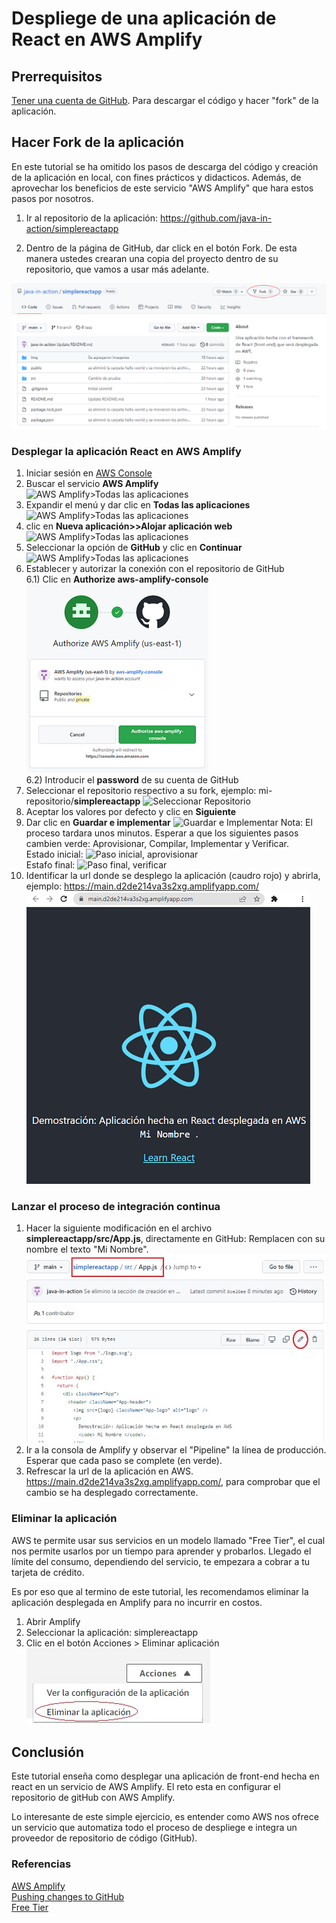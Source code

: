 # Despliege de una aplicación de React en AWS Amplify

## Prerrequisitos

[Tener una cuenta de GitHub](https://github.com/). Para descargar el código y hacer "fork" de la aplicación.

## Hacer Fork de la aplicación 

En este tutorial se ha omitido los pasos de descarga del código y creación de la aplicación en local, con fines prácticos y didacticos. Además, de aprovechar los beneficios de este servicio "AWS Amplify" que hara estos pasos por nosotros. 

1) Ir al repositorio de la aplicación: https://github.com/java-in-action/simplereactapp

2) Dentro de la página de GitHub, dar click en el botón Fork. De esta manera ustedes crearan una copia del proyecto dentro de su repositorio, que vamos a usar más adelante. 

![Hacer Fork de la aplicación](/img/fork_app.png)


### Desplegar la aplicación React en AWS Amplify

1) Iniciar sesión en [AWS Console](https://aws.amazon.com/es/)  
2) Buscar el servicio **AWS Amplify**  
![AWS Amplify>Todas las aplicaciones](/img/aws_amplify.jpg)  
3) Expandir el menú y dar clic en **Todas las aplicaciones**  
![AWS Amplify>Todas las aplicaciones](/img/todas_las_aplicaciones.jpg)  
4) clic en **Nueva aplicación>>Alojar aplicación web**  
![AWS Amplify>Todas las aplicaciones](/img/alojar_aplicacion.jpg)
5) Seleccionar la opción de **GitHub** y clic en **Continuar**  
![AWS Amplify>Todas las aplicaciones](/img/opcion_git_hub.jpg)  
6) Establecer y autorizar la conexión con el repositorio de GitHub  
    6.1) Clic en **Authorize aws-amplify-console**  
![Autorizar la conexión con GitHub](/img/git_autorizacion.png)  
    6.2) Introducir el **password** de su cuenta de GitHub  
7) Seleccionar el repositorio respectivo a su fork, ejemplo: mi-repositorio/**simplereactapp** 
![Seleccionar Repositorio](/img/seleccionar_repo.jpg)
8) Aceptar los valores por defecto y clic en **Siguiente**
9) Dar clic en **Guardar e implementar**
![Guardar e Implementar](/img/guardar_implementar.jpg)
Nota: El proceso tardara unos minutos. Esperar a que los siguientes pasos cambien verde: Aprovisionar, Compilar, Implementar y Verificar.  
Estado inicial:
![Paso inicial, aprovisionar](/img/paso_aprovisionar.jpg)  
Estafo final:
![Paso final, verificar](/img/paso_fina_verificar.jpg)
10) Identificar la url donde se desplego la aplicación (caudro rojo) y abrirla, ejemplo: https://main.d2de214va3s2xg.amplifyapp.com/  
![Ejemplo de aplicación desplegada](/img/react_app_desplegada.png)


### Lanzar el proceso de integración continua
1) Hacer la siguiente modificación en el archivo **simplereactapp/src/App.js**, directamente en GitHub: Remplacen con su nombre el texto "Mi Nombre".
![Ejemplo de aplicación desplegada](/img/edit_file_in_gh.jpg)
2) Ir a la consola de Amplify y observar el "Pipeline" la línea de producción. Esperar que cada paso se complete (en verde).
3) Refrescar la url de la aplicación en AWS. https://main.d2de214va3s2xg.amplifyapp.com/, para comprobar que el cambio se ha desplegado correctamente.

### Eliminar la aplicación

AWS te permite usar sus servicios en un modelo llamado "Free Tier", el cual nos permite usarlos por un tiempo para aprender y probarlos. Llegado el límite del consumo, dependiendo del servicio, te empezara a cobrar a tu tarjeta de crédito.

Es por eso que al termino de este tutorial, les recomendamos eliminar la aplicación desplegada en Amplify para no incurrir en costos.

1) Abrir Amplify
2) Seleccionar la aplicación: simplereactapp
3) Clic en el botón Acciones > Eliminar aplicación  
![Eliminar app al final de este tutorial](/img/eliminar_app.jpg)

## Conclusión
Este tutorial enseña como desplegar una aplicación de front-end hecha en react en un servicio de AWS Amplify. El reto esta en configurar el repositorio de gitHub con AWS Amplify. 

Lo interesante de este simple ejercicio, es entender como AWS nos ofrece un servicio que automatiza todo el proceso de despliege e integra un proveedor de repositorio de código (GitHub). 


### Referencias

[AWS Amplify](https://aws.amazon.com/es/amplify/)  
[Pushing changes to GitHub](https://docs.github.com/en/desktop/contributing-and-collaborating-using-github-desktop/making-changes-in-a-branch/pushing-changes-to-github)  
[Free Tier](https://aws.amazon.com/es/free/)





